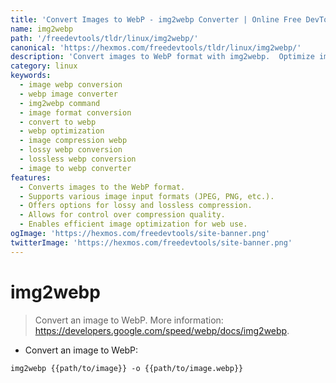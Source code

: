 ```yaml
---
title: 'Convert Images to WebP - img2webp Converter | Online Free DevTools by Hexmos'
name: img2webp
path: '/freedevtools/tldr/linux/img2webp/'
canonical: 'https://hexmos.com/freedevtools/tldr/linux/img2webp/'
description: 'Convert images to WebP format with img2webp.  Optimize images for web performance with this efficient converter. Free online tool, no registration required.'
category: linux
keywords:
  - image webp conversion
  - webp image converter
  - img2webp command
  - image format conversion
  - convert to webp
  - webp optimization
  - image compression webp
  - lossy webp conversion
  - lossless webp conversion
  - image to webp converter
features:
  - Converts images to the WebP format.
  - Supports various image input formats (JPEG, PNG, etc.).
  - Offers options for lossy and lossless compression.
  - Allows for control over compression quality.
  - Enables efficient image optimization for web use.
ogImage: 'https://hexmos.com/freedevtools/site-banner.png'
twitterImage: 'https://hexmos.com/freedevtools/site-banner.png'
---
```


# img2webp

> Convert an image to WebP.
> More information: <https://developers.google.com/speed/webp/docs/img2webp>.

- Convert an image to WebP:

`img2webp {{path/to/image}} -o {{path/to/image.webp}}`

